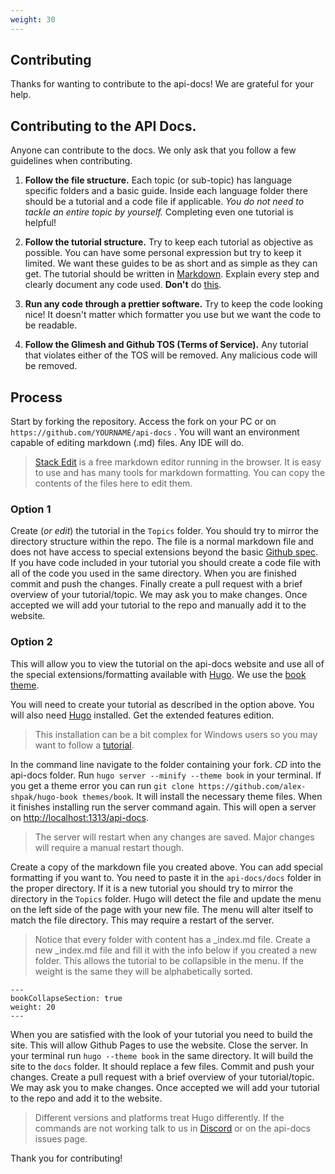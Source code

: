 ```yaml
---
weight: 30
---
```

## Contributing

Thanks for wanting to contribute to the api-docs! We are grateful for your help.

## Contributing to the API Docs.

Anyone can contribute to the docs. We only ask that you follow a few guidelines when contributing.

1.  **Follow the file structure.** Each topic (or sub-topic) has language specific folders and a basic guide. Inside each language folder there should be a tutorial and a code file if applicable. *You do not need to tackle an entire topic by yourself.* Completing even one tutorial is helpful!

2.  **Follow the tutorial structure.** Try to keep each tutorial as objective as possible. You can have some personal expression but try to keep it limited. We want these guides to be as short and as simple as they can get. The tutorial should be written in [Markdown](https://stackedit.io/). Explain every step and clearly document any code used. **Don't** do [this](https://www.youtube.com/watch?v=MAlSjtxy5ak).

3.  **Run any code through a prettier software.** Try to keep the code looking nice! It doesn't matter which formatter you use but we want the code to be readable.

4.  **Follow the Glimesh and Github TOS (Terms of Service).** Any tutorial that violates either of the TOS will be removed. Any malicious code will be removed.


## Process
Start by forking the repository. Access the fork on your PC or on `https://github.com/YOURNAME/api-docs` . You will want an environment capable of editing markdown (.md) files. Any IDE will do.

> [Stack Edit](https://stackedit.io/app#) is a free markdown editor running in the browser. It is easy to use and has many tools for markdown formatting. You can copy the contents of the files here to edit them. 

### Option 1

Create (*or edit*) the tutorial in the `Topics` folder. You should try to mirror the directory structure within the repo. The file is a normal markdown file and does not have access to special extensions beyond the basic [Github spec](https://github.github.com/gfm/). If you have code included in your tutorial you should create a code file with all of the code you used in the same directory.  When you are finished commit and push the changes. Finally create a pull request with a brief overview of your tutorial/topic. We may ask you to make changes. Once accepted we will add your tutorial to the repo and manually add it to the website. 

### Option 2

This will allow you to view the tutorial on the api-docs website and use all of the special extensions/formatting available with [Hugo](https://gohugo.io/). We use the [book theme](https://themes.gohugo.io/hugo-book/).

You will need to create your tutorial as described in the option above. You will also need [Hugo](https://github.com/gohugoio/hugo/releases) installed. Get the extended features edition.  
> This installation can be a bit complex for Windows users so you may want to follow a [tutorial](https://youtu.be/C04dlR1Ufj4).

In the command line navigate to the folder containing your fork.  *CD* into the api-docs folder. Run `hugo server --minify --theme book` in your terminal. If you get a theme error you can run `git clone https://github.com/alex-shpak/hugo-book themes/book`. It will install the necessary theme files. When it finishes installing run the server command again. This will open a server on [http://localhost:1313/api-docs](http://localhost:1313/api-docs).

> The server will restart when any changes are saved. Major changes will require a manual restart though.

Create a copy of the markdown file you created above. You can add special formatting if you want to. You need to paste it in the `api-docs/docs` folder in the proper directory. If it is a new tutorial you should try to mirror the directory in the `Topics` folder. Hugo will detect the file and update the menu on the left side of the page with your new file. The menu will alter itself to match the file directory.  This may require a restart of the server. 

> Notice that every folder with content has a _index.md file. Create a new _index.md file and fill it with the info below if you created a new folder. This allows the tutorial to be collapsible in the menu. If the weight is the same they will be alphabetically sorted. 
```MD
---
bookCollapseSection: true
weight: 20
---
```
When you are satisfied with the look of your tutorial you need to build the site. This will allow Github Pages to use the website. Close the server. In your terminal run `hugo --theme book` in the same directory. It will build the site to the `docs` folder. It should replace a few files. Commit and push your changes. Create a pull request with a brief overview of your tutorial/topic. We may ask you to make changes. Once accepted we will add your tutorial to the repo and add it to the website. 

> Different versions and platforms treat Hugo differently. If the commands are not working talk to us in [Discord](https://discord.gg/Glimesh) or on the api-docs issues page.

Thank you for contributing!
